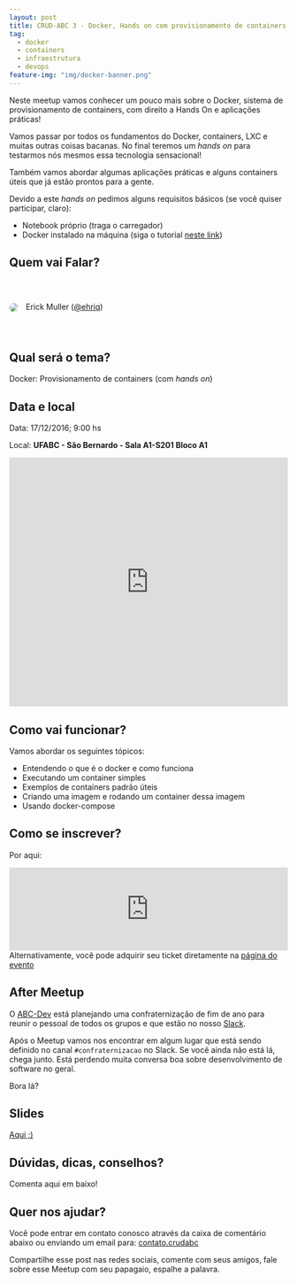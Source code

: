 ```yaml
---
layout: post
title: CRUD-ABC 3 - Docker, Hands on com provisionamento de containers
tag:
  - docker
  - containers
  - infraestrutura
  - devops
feature-img: "img/docker-banner.png"
---
```


Neste meetup vamos conhecer um pouco mais sobre o Docker, sistema de provisionamento de containers, com direito a Hands On e aplicações práticas! <!--more-->

Vamos passar por todos os fundamentos do Docker, containers, LXC e muitas outras coisas bacanas. No final teremos um _hands on_ para testarmos nós mesmos essa tecnologia sensacional!

Também vamos abordar algumas aplicações práticas e alguns containers úteis que já estão prontos para a gente.

Devido a este _hands on_ pedimos alguns requisitos básicos (se você quiser participar, claro):

- Notebook próprio (traga o carregador)
- Docker instalado na máquina (siga o tutorial [neste link](https://www.docker.com/products/docker))

## Quem vai Falar?

<div style="width:100%; height:100px; line-height:100px;">
  <img src="http://gravatar.com/avatar/7255a11a33d90535c1db9d0336866187" style="border-radius:50%;vertical-align:middle;margin-right:10px;"> 
  <span>Erick Muller (<a href="http://www.tekniq.com.br/">@ehriq</a>)</span>
</div>

## Qual será o tema?

Docker: Provisionamento de containers (com _hands on_)

## Data e local

Data:  17/12/2016; 9:00 hs

Local: **UFABC - São Bernardo - Sala A1-S201 Bloco A1**

<iframe src="https://www.google.com/maps/embed?pb=!1m18!1m12!1m3!1d3653.928598496817!2d-46.565310585585976!3d-23.678511284624854!2m3!1f0!2f0!3f0!3m2!1i1024!2i768!4f13.1!3m3!1m2!1s0x94ce43a83e1483a7%3A0xf1a53d9732f7a8c6!2sUFABC+-+Universidade+Federal+do+ABC+-+Campus+S%C3%A3o+Bernardo+do+Campo!5e0!3m2!1spt-BR!2sbr!4v1481019020160" width="100%" height="450" frameborder="0" style="border:0" allowfullscreen></iframe>

## Como vai funcionar?

Vamos abordar os seguintes tópicos:

- Entendendo o que é o docker e como funciona
- Executando um container simples
- Exemplos de containers padrão úteis
- Criando uma imagem e rodando um container dessa imagem
- Usando docker-compose

## Como se inscrever?

Por aqui:

<div><style>.ev-embed{ width:100%;}</style>
        <script src='https://s3.amazonaws.com/embed-evt/iframeResizer.min.js'></script>
        <iframe style="border:none;" class='ev-embed' src='https://www.eventick.com.br/e/docker-provisionamento-de-cont' scrolling='no'></iframe>
        Alternativamente, você pode adquirir seu ticket diretamente na <a href='https://www.eventick.com.br/docker-provisionamento-de-cont' target='_blank'>página do evento</a>
        <script>iFrameResize({checkOrigin: false, heightCalculationMethod: 'documentElementScroll'});</script></div>

## After Meetup

O [ABC-Dev](https://www.facebook.com/abcdevelopers/) está planejando uma confraternização de fim de ano para reunir o pessoal de todos os grupos e que estão no nosso [Slack](https://github.com/abc-dev/slack).

Após o Meetup vamos nos encontrar em algum lugar que está sendo definido no canal `#confraternizacao` no Slack. Se você ainda não está lá, chega junto. Está perdendo muita conversa boa sobre desenvolvimento de software no geral.

Bora lá?

## Slides

[Aqui ;)](http://crudabc.org/crud-abc-3-conteudo/)

## Dúvidas, dicas, conselhos?

Comenta aqui em baixo!

## Quer nos ajudar?

Você pode entrar em contato conosco através da caixa de comentário abaixo ou enviando um email para: [contato.crudabc](mailto:contato.crudabc@gmail.com)

Compartilhe esse post nas redes sociais, comente com seus amigos, fale sobre esse Meetup com seu papagaio, espalhe a palavra.
